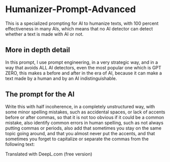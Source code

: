 # Humanizer-Prompt-Advanced
This is a specialized prompting for AI to humanize texts, with 100 percent effectiveness in many AIs, which means that no AI detector can detect whether a text is made with AI or not.

## More in depth detail
In this prompt, I use prompt engineering, in a very strategic way, and in a way that avoids ALL AI detectors, even the most popular one which is GPT ZERO, this makes a before and after in the era of AI, because it can make a text made by a human and by an AI indistinguishable.
## The prompt for the AI
Write this with half incoherence, in a completely unstructured way, with some minor spelling mistakes, such as accidental spaces, or lack of accents before or after commas, so that it is not too obvious if it could be a common mistake, also identify common errors in human spelling, such as not always putting commas or periods, also add that sometimes you stay on the same topic going around, and that you almost never put the accents, and that sometimes you forget to capitalize or separate the commas from the following text:

Translated with DeepL.com (free version)
